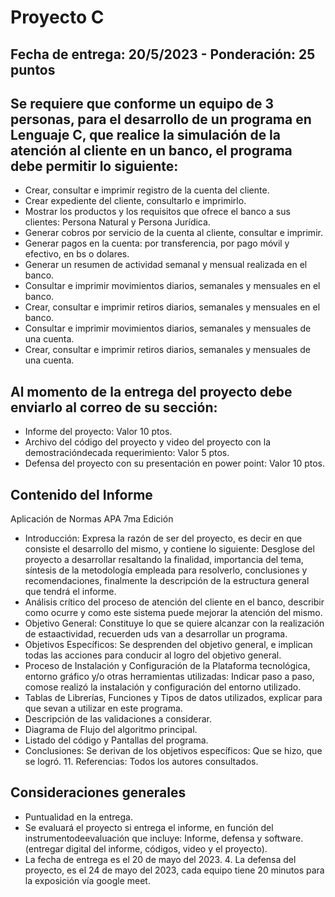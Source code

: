 # Proyecto C
## Fecha de entrega: 20/5/2023 - Ponderación: 25 puntos
## Se requiere que conforme un equipo de 3 personas, para el desarrollo de un programa en Lenguaje C, que realice la simulación de la atención al cliente en un banco, el programa debe permitir lo siguiente:

- Crear, consultar e imprimir registro de la cuenta del cliente. 
- Crear expediente del cliente, consultarlo e imprimirlo. 
- Mostrar los productos y los requisitos que ofrece el banco a sus clientes: Persona Natural y Persona Jurídica. 
- Generar cobros por servicio de la cuenta al cliente, consultar e imprimir.
- Generar pagos en la cuenta: por transferencia, por pago móvil y efectivo, en bs o dolares. 
- Generar un resumen de actividad semanal y mensual realizada en el banco. 
- Consultar e imprimir movimientos diarios, semanales y mensuales en el banco. 
- Crear, consultar e imprimir retiros diarios, semanales y mensuales en el banco.
- Consultar e imprimir movimientos diarios, semanales y mensuales de una cuenta.
- Crear, consultar e imprimir retiros diarios, semanales y mensuales de una cuenta. 

## Al momento de la entrega del proyecto debe enviarlo al correo de su sección:
- Informe del proyecto: Valor 10 ptos.
- Archivo del código del proyecto y video del proyecto con la demostracióndecada requerimiento: Valor 5 ptos.
- Defensa del proyecto con su presentación en power point: Valor 10 ptos.

## Contenido del Informe 
Aplicación de Normas APA 7ma Edición
- Introducción: Expresa la razón de ser del proyecto, es decir en que consiste el
desarrollo del mismo, y contiene lo siguiente: 
Desglose del proyecto a desarrollar resaltando la finalidad, importancia del tema, síntesis de la metodología empleada para resolverlo, conclusiones y recomendaciones, finalmente la descripción de la estructura general que tendrá el informe. 
- Análisis crítico del proceso de atención del cliente en el banco, describir como ocurre y como este sistema puede mejorar la atención del mismo. 
- Objetivo General: Constituye lo que se quiere alcanzar con la realización de estaactividad, recuerden uds van a desarrollar un programa.
- Objetivos Específicos: Se desprenden del objetivo general, e implican todas las acciones para conducir al logro del objetivo general. 
- Proceso de Instalación y Configuración de la Plataforma tecnológica, entorno gráfico y/o otras herramientas utilizadas: Indicar paso a paso, comose realizó la instalación y configuración del entorno utilizado. 
- Tablas de Librerías, Funciones y Tipos de datos utilizados, explicar para que sevan a utilizar en este programa.
- Descripción de las validaciones a considerar.
- Diagrama de Flujo del algoritmo principal.
- Listado del código y Pantallas del programa.
- Conclusiones: Se derivan de los objetivos específicos: Que se hizo, que se logró. 11. Referencias: Todos los autores consultados.

## Consideraciones generales
- Puntualidad en la entrega.
- Se evaluará el proyecto si entrega el informe, en función del instrumentodeevaluación que incluye: Informe, defensa y software. (entregar digital del informe, códigos, video y el proyecto).
- La fecha de entrega es el 20 de mayo del 2023. 4. La defensa del proyecto, es el 24 de mayo del 2023, cada equipo tiene 20 minutos para la exposición vía google meet.
